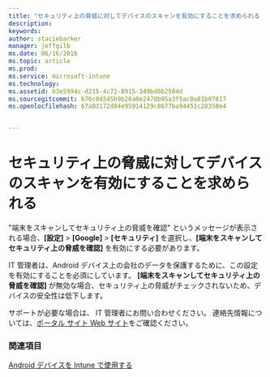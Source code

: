 ```yaml
---
title: "セキュリティ上の脅威に対してデバイスのスキャンを有効にすることを求められる | Microsoft Intune"
description: 
keywords: 
author: staciebarker
manager: jeffgilb
ms.date: 06/16/2016
ms.topic: article
ms.prod: 
ms.service: microsoft-intune
ms.technology: 
ms.assetid: b3e5994c-d215-4c72-8915-349bd0b2504d
ms.sourcegitcommit: b76c04545b9b26a0e2470b95a3f5ac0a81b07817
ms.openlocfilehash: 67a03172d94e95914129c8677ba94451c28350e4


---
```


# セキュリティ上の脅威に対してデバイスのスキャンを有効にすることを求められる

 "端末をスキャンしてセキュリティ上の脅威を確認" というメッセージが表示される場合、**[設定]** > **[Google]** > **[セキュリティ]** を選択し、**[端末をスキャンしてセキュリティ上の脅威を確認]** を有効にする必要があります。 

IT 管理者は、Android デバイス上の会社のデータを保護するために、この設定を有効にすることを必須にしています。 **[端末をスキャンしてセキュリティ上の脅威を確認]** が無効な場合、セキュリティ上の脅威がチェックされないため、デバイスの安全性は低下します。

サポートが必要な場合は、 IT 管理者にお問い合わせください。 連絡先情報については、[ポータル サイト Web サイト](http://portal.manage.microsoft.com)をご確認ください。

### 関連項目
[Android デバイスを Intune で使用する](using-your-android-device-with-intune.md)



<!--HONumber=Jul16_HO2-->



